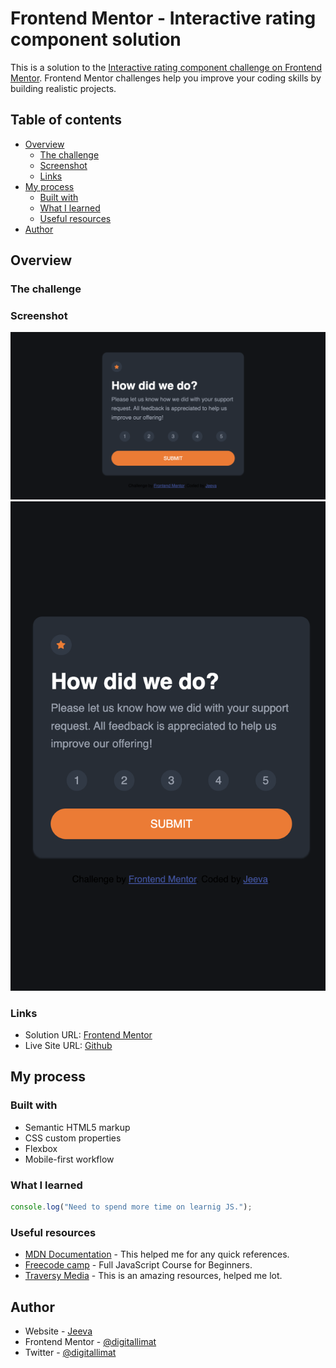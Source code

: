 # Frontend Mentor - Interactive rating component solution

This is a solution to the [Interactive rating component challenge on Frontend Mentor](https://www.frontendmentor.io/challenges/interactive-rating-component-koxpeBUmI). Frontend Mentor challenges help you improve your coding skills by building realistic projects.

## Table of contents

- [Overview](#overview)
  - [The challenge](#the-challenge)
  - [Screenshot](#screenshot)
  - [Links](#links)
- [My process](#my-process)
  - [Built with](#built-with)
  - [What I learned](#what-i-learned)
  - [Useful resources](#useful-resources)
- [Author](#author)

## Overview

### The challenge

### Screenshot

![Desktop](./assets/screenshot/desktop-screenshot.png)
![Mobile](./assets/screenshot/mobile-screenshot.png)

### Links

- Solution URL: [Frontend Mentor](https://www.frontendmentor.io/profile/digitallimat)
- Live Site URL: [Github](https://digitallimat.github.io/Interactive-rating-component/)

## My process

### Built with

- Semantic HTML5 markup
- CSS custom properties
- Flexbox
- Mobile-first workflow

### What I learned

```js
console.log("Need to spend more time on learnig JS.");
```

### Useful resources

- [MDN Documentation](https://developer.mozilla.com) - This helped me for any quick references.
- [Freecode camp](https://www.freecodecamp.org/news/full-javascript-course-for-beginners/) - Full JavaScript Course for Beginners.
- [Traversy Media](https://www.traversymedia.com) - This is an amazing resources, helped me lot.

## Author

- Website - [Jeeva](https://www.digitallimat.com)
- Frontend Mentor - [@digitallimat](https://www.frontendmentor.io/profile/digitallimat)
- Twitter - [@digitallimat](https://www.twitter.com/digitallimat)

